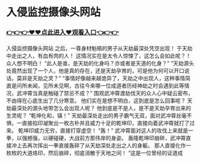 # 入侵监控摄像头网站

### <a href="https://github.com/xinfue/dunp/issues/2">👉👉👉♥♥点此进入♥观看入口👈👉👉</a>

入侵监控摄像头网站
之后，一尊身材魁梧的男子从天劫最深处凭空出现！
    于天劫中走出之人，有血有肉的人！
    这情况实在是太令人惊悚了，这怎么会如此呢？！
    众人想不明白！
    “此人是谁，是天劫的化身吗？亦或者是天道的化身？”
    “天劫源头处竟然出现了一个人，他是真的存在，还是天劫孕育的，可是他为何可以开口说话，莫非是天劫之灵？”
    “事情好像越来越诡异了，天劫之中出现人，这种事情简直是问所未闻，见所未见啊，古往今来哪一位成道者历经神劫之时会遇到此等情况，武冲霄当真是触碰了禁忌不成？”
    围观武冲霄渡劫伐天的众人心中疑云密布，不由得在心底生出了几分寒意。
    他们实在是想不明白，这到底是怎么回事呢？
    天劫最深处的源头地带怎么会出现人呢？
    他到底是不是人，是不是天劫孕育出来的生灵呢？
    “乾坤化和，镇！”
    天劫最深处走出的男子霸气无双，面对武冲霄丝毫不惧，一直接掐印凝聚出一枚古朴并且威力十足的乾坤印，直接向着武冲霄就打了过来。
    乾坤印威力无穷，直接打穿虚空！
    “轰！”
    武冲霄面对这人的攻伐上来就是一拳，以强撼强，以硬碰硬，大战前方那伟岸的身姿。
    轰隆乾坤印崩碎，武冲霄直接冲上去再次挥出一拳直接轰碎了从天劫深处走出之人的身躯。
    那人直接化作一枚枚的大道烙印，然后崩碎，彻底消散于天地之间！
    “这是一位曾经的证道成
